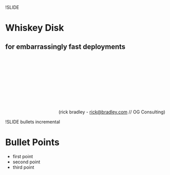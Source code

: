 !SLIDE
# Whiskey Disk #
## for embarrassingly fast deployments

<br/>
<br/>
<br/>
<br/>
<br/>
<br/>
<br/>
<br/>
<br/>
<p style="text-align: right;">
	(rick bradley - <a href="mailto:rick@rickbradley.com">rick@bradley.com</a> // OG Consulting)
</p>

!SLIDE bullets incremental
# Bullet Points #

* first point
* second point
* third point

